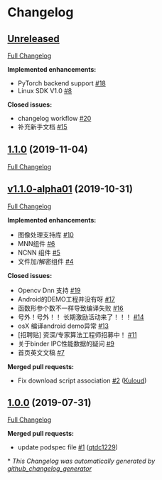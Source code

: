 # Changelog

## [Unreleased](https://github.com/didi/AoE/tree/HEAD)

[Full Changelog](https://github.com/didi/AoE/compare/1.1.0...HEAD)

**Implemented enhancements:**

- PyTorch backend support [\#18](https://github.com/didi/AoE/issues/18)
- Linux SDK V1.0 [\#8](https://github.com/didi/AoE/issues/8)

**Closed issues:**

- changelog workflow [\#20](https://github.com/didi/AoE/issues/20)
- 补充新手文档 [\#15](https://github.com/didi/AoE/issues/15)

## [1.1.0](https://github.com/didi/AoE/tree/1.1.0) (2019-11-04)

[Full Changelog](https://github.com/didi/AoE/compare/v1.1.0-alpha01...1.1.0)

## [v1.1.0-alpha01](https://github.com/didi/AoE/tree/v1.1.0-alpha01) (2019-10-31)

[Full Changelog](https://github.com/didi/AoE/compare/1.0.0...v1.1.0-alpha01)

**Implemented enhancements:**

- 图像处理支持库 [\#10](https://github.com/didi/AoE/issues/10)
- MNN组件 [\#6](https://github.com/didi/AoE/issues/6)
- NCNN 组件 [\#5](https://github.com/didi/AoE/issues/5)
- 文件加/解密组件 [\#4](https://github.com/didi/AoE/issues/4)

**Closed issues:**

- Opencv Dnn 支持 [\#19](https://github.com/didi/AoE/issues/19)
- Android的DEMO工程并没有呀 [\#17](https://github.com/didi/AoE/issues/17)
- 函数形参个数不一样导致编译失败 [\#16](https://github.com/didi/AoE/issues/16)
- 号外！号外！！ 长期激励活动来了！！！ [\#14](https://github.com/didi/AoE/issues/14)
- osX 编译android demo异常 [\#13](https://github.com/didi/AoE/issues/13)
- \[招聘贴\] 资深/专家算法工程师招募中！ [\#11](https://github.com/didi/AoE/issues/11)
- 关于binder IPC性能数据的疑问 [\#9](https://github.com/didi/AoE/issues/9)
- 首页英文文稿 [\#7](https://github.com/didi/AoE/issues/7)

**Merged pull requests:**

- Fix download script association [\#2](https://github.com/didi/AoE/pull/2) ([Kuloud](https://github.com/Kuloud))

## [1.0.0](https://github.com/didi/AoE/tree/1.0.0) (2019-07-31)

[Full Changelog](https://github.com/didi/AoE/compare/3c69669f7a3ddfb29f1c8b89e63a8d65f8782e3f...1.0.0)

**Merged pull requests:**

- update podspec file [\#1](https://github.com/didi/AoE/pull/1) ([qtdc1229](https://github.com/qtdc1229))



\* *This Changelog was automatically generated by [github_changelog_generator](https://github.com/github-changelog-generator/github-changelog-generator)*
